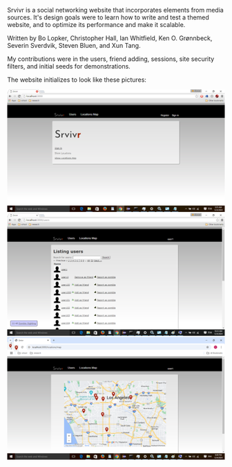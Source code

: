 Srvivr is a social networking website that incorporates elements from media sources. It's design goals were to learn how to write and test a themed website, and to optimize its performance and make it scalable.

Written by Bo Lopker, Christopher Hall, Ian Whitfield, Ken O. Grønnbeck, Severin Sverdvik, Steven Bluen, and Xun Tang.

My contributions were in the users, friend adding, sessions, site security filters, and initial seeds for demonstrations.

The website initializes to look like these pictures:

![Home Screen](images/homescreen.png)
![Users](images/users.png)
![Map](images/map.png)
